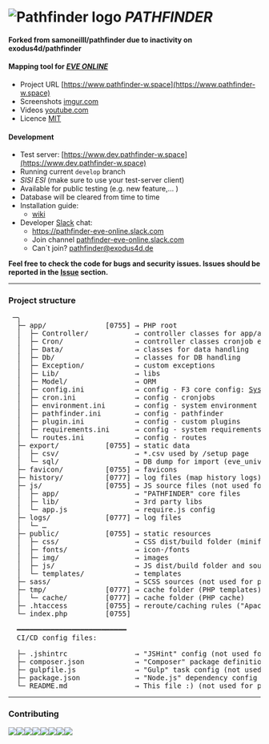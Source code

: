 # ![Pathfinder logo](favicon/favicon-32x32.png "Logo") *PATHFINDER*

#### Forked from samoneilll/pathfinder due to inactivity on exodus4d/pathfinder ####

#### Mapping tool for [*EVE ONLINE*](https://www.eveonline.com)

- Project URL [https://www.pathfinder-w.space](https://www.pathfinder-w.space)
- Screenshots [imgur.com](http://imgur.com/a/k2aVa)
- Videos [youtube.com](https://www.youtube.com/channel/UC7HU7XEoMbqRwqxDTbMjSPg)
- Licence [MIT](http://opensource.org/licenses/MIT)

#### Development
-  Test server: [https://www.dev.pathfinder-w.space](https://www.dev.pathfinder-w.space)
  - Running current `develop` branch
  - _SISI_ _ESI_ (make sure to use your test-server client)
  - Available for public testing (e.g. new feature,… )
  - Database will be cleared from time to time
- Installation guide:
  - [wiki](https://github.com/exodus4d/pathfinder/wiki)
- Developer [Slack](https://slack.com) chat:
  - https://pathfinder-eve-online.slack.com
  - Join channel [pathfinder-eve-online.slack.com](https://join.slack.com/t/pathfinder-eve-online/shared_invite/enQtMzMyOTkyMjczMTA3LWI2NGE1OTY5ODBmNDZlMDY3MDIzYjk5ZTljM2JjZjIwNDRkNzMyMTEwMDUzOGQwM2E3ZjE1NGEwNThlMzYzY2Y)
  - Can´t join? pathfinder@exodus4d.de

**Feel free to check the code for bugs and security issues.
Issues should be reported in the [Issue](https://github.com/exodus4d/pathfinder/issues) section.**

***

### Project structure
<pre>
 ─╮
  ├─ app/              [0755] → PHP root
  │  ├─ Controller/           → controller classes for app/ajax endpoints (see routes.ini)
  │  ├─ Cron/                 → controller classes cronjob endpoints (see cron.ini)
  │  ├─ Data/                 → classes for data handling
  │  ├─ Db/                   → classes for DB handling
  │  ├─ Exception/            → custom exceptions
  │  ├─ Lib/                  → libs
  │  ├─ Model/                → ORM
  │  ├─ config.ini            → config - F3 core config: <a href="//fatfreeframework.com/3.7/quick-reference#SystemVariables" title="Fat-Free Framework - SystemVariables">SystemVariables</a>
  │  ├─ cron.ini              → config - cronjobs
  │  ├─ environment.ini       → config - system environment
  │  ├─ pathfinder.ini        → config - pathfinder
  │  ├─ plugin.ini            → config - custom plugins
  │  ├─ requirements.ini      → config - system requirements
  │  └─ routes.ini            → config - routes
  ├─ export/           [0755] → static data
  │  ├─ csv/                  → *.csv used by /setup page
  │  └─ sql/                  → DB dump for import (eve_universe.sql.zip)
  ├─ favicon/          [0755] → favicons
  ├─ history/          [0777] → log files (map history logs) [optional]
  ├─ js/               [0755] → JS source files (not used for production)
  │  ├─ app/                  → "PATHFINDER" core files
  │  ├─ lib/                  → 3rd party libs
  │  └─ app.js                → require.js config
  ├─ logs/             [0777] → log files
  │  └─ …
  ├─ public/           [0755] → static resources
  │  ├─ css/                  → CSS dist/build folder (minified)
  │  ├─ fonts/                → icon-/fonts
  │  ├─ img/                  → images
  │  ├─ js/                   → JS dist/build folder and source maps (minified, uglified)
  │  └─ templates/            → templates
  ├─ sass/                    → SCSS sources (not used for production)
  ├─ tmp/              [0777] → cache folder (PHP templates)
  │  └─ cache/         [0777] → cache folder (PHP cache)
  ├─ .htaccess         [0755] → reroute/caching rules ("Apache" only!)
  └─ index.php         [0755]

  ━━━━━━━━━━━━━━━━━━━━━━━━━━
  CI/CD config files:
  
  ├─ .jshintrc                → "JSHint" config (not used for production)
  ├─ composer.json            → "Composer" package definition
  ├─ gulpfile.js              → "Gulp" task config (not used for production)
  ├─ package.json             → "Node.js" dependency config (not used for production)
  └─ README.md                → This file :) (not used for production)
</pre>

***

### Contributing

[![](https://sourcerer.io/fame/exodus4d/exodus4d/pathfinder/images/0)](https://sourcerer.io/fame/exodus4d/exodus4d/pathfinder/links/0)[![](https://sourcerer.io/fame/exodus4d/exodus4d/pathfinder/images/1)](https://sourcerer.io/fame/exodus4d/exodus4d/pathfinder/links/1)[![](https://sourcerer.io/fame/exodus4d/exodus4d/pathfinder/images/2)](https://sourcerer.io/fame/exodus4d/exodus4d/pathfinder/links/2)[![](https://sourcerer.io/fame/exodus4d/exodus4d/pathfinder/images/3)](https://sourcerer.io/fame/exodus4d/exodus4d/pathfinder/links/3)[![](https://sourcerer.io/fame/exodus4d/exodus4d/pathfinder/images/4)](https://sourcerer.io/fame/exodus4d/exodus4d/pathfinder/links/4)[![](https://sourcerer.io/fame/exodus4d/exodus4d/pathfinder/images/5)](https://sourcerer.io/fame/exodus4d/exodus4d/pathfinder/links/5)[![](https://sourcerer.io/fame/exodus4d/exodus4d/pathfinder/images/6)](https://sourcerer.io/fame/exodus4d/exodus4d/pathfinder/links/6)[![](https://sourcerer.io/fame/exodus4d/exodus4d/pathfinder/images/7)](https://sourcerer.io/fame/exodus4d/exodus4d/pathfinder/links/7)


